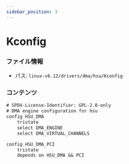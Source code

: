 ```yaml
---
sidebar_position: 3
---
```

# Kconfig

### ファイル情報

- パス: `linux-v6.12/drivers/dma/hsu/Kconfig`

### コンテンツ

```txt
# SPDX-License-Identifier: GPL-2.0-only
# DMA engine configuration for hsu
config HSU_DMA
	tristate
	select DMA_ENGINE
	select DMA_VIRTUAL_CHANNELS

config HSU_DMA_PCI
	tristate
	depends on HSU_DMA && PCI

```
